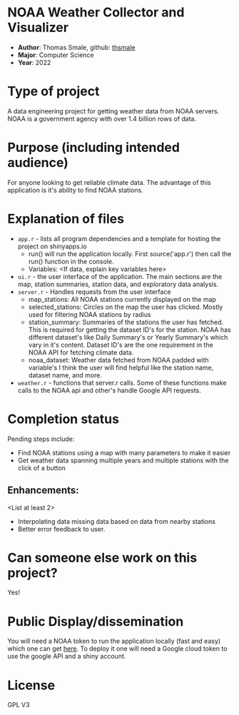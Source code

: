 # NOAA Weather Collector and Visualizer
* **Author**: Thomas Smale, github: [thsmale](https://github.com/thsmale)
* **Major**: Computer Science
* **Year**: 2022

# Type of project
A data engineering project for getting weather data from NOAA servers. NOAA is a government agency with over 1.4 billion rows of data.


# Purpose (including intended audience)
For anyone looking to get reliable climate data. The advantage of this application is it's ability to find NOAA stations. 


# Explanation of files

* `app.r` - lists all program dependencies and a template for hosting the project on shinyapps.io
 	- run() will run the application locally. First source('app.r') then call the run() function in the console.
    - Variables: <If data, explain key variables here>
* `ui.r` - the user interface of the application. The main sections are the map, station summaries, station data, and exploratory data analysis.
* `server.r` - Handles requests from the user interface 
	- map_stations: All NOAA stations currently displayed on the map
	- selected_stations: Circles on the map the user has clicked. Mostly used for filtering NOAA stations by radius
	- station_summary: Summaries of the stations the user has fetched. This is required for getting the dataset ID's for the station. NOAA has different dataset's like Daily Summary's or Yearly Summary's which vary in it's content. Dataset ID's are the one requirement in the NOAA API for fetching climate data. 
	- noaa_dataset: Weather data fetched from NOAA padded with variable's I think the user will find helpful like the station name, dataset name, and more. 
* `weather.r` - functions that server.r calls. Some of these functions make calls to the NOAA api and other's handle Google API requests. 

# Completion status 

<as applicable> Pending steps include: 

- Find NOAA stations using a map with many parameters to make it easier 
- Get weather data spanning multiple years and multiple stations with the click of a button

## Enhancements: 
<List at least 2>

- Interpolating data missing data based on data from nearby stations
- Better error feedback to user. 

# Can someone else work on this project? 
Yes!

# Public Display/dissemination
You will need a NOAA token to run the application locally (fast and easy) which one can get [here](https://www.ncdc.noaa.gov/cdo-web/token). To deploy it one will need a Google cloud token to use the google API and a shiny account.

# License
GPL V3

